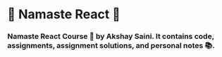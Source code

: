 # 🙏 **Namaste React** 🚀
 ### Namaste React Course 🚀 by Akshay Saini. It contains code, assignments, assignment solutions, and personal notes 📚.
